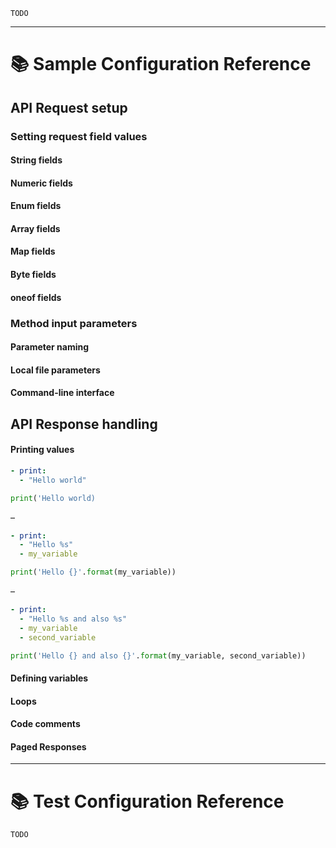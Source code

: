 `TODO`

----

# 📚 Sample Configuration Reference

## API Request setup

### Setting request field values

#### String fields

#### Numeric fields

#### Enum fields

#### Array fields

#### Map fields

#### Byte fields

#### oneof fields

### Method input parameters

#### Parameter naming

#### Local file parameters

#### Command-line interface

## API Response handling

#### Printing values

```yaml
- print:
  - "Hello world"
```

```py
print('Hello world)
```

–

```yaml
- print:
  - "Hello %s"
  - my_variable
```

```py
print('Hello {}'.format(my_variable))
```

–

```yaml
- print:
  - "Hello %s and also %s"
  - my_variable
  - second_variable
```

```py
print('Hello {} and also {}'.format(my_variable, second_variable))
```

#### Defining variables

#### Loops

#### Code comments

#### Paged Responses

----

# 📚 Test Configuration Reference

`TODO`
